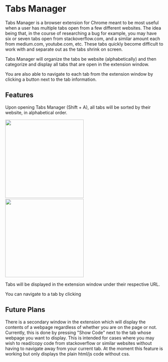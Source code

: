 # Tabs Manager

Tabs Manager is a browser extension for Chrome meant to be most useful when a user has multiple tabs open from a few different websites. The idea being that, in the course of researching a bug for example, you may have six or seven tabs open from stackoverflow.com, and a similar amount each from medium.com, youtube.com, etc. These tabs quickly become difficult to work with and separate out as the tabs shrink on screen. 

Tabs Manager will organize the tabs be website (alphabetically) and then categorize and display all tabs that are open in the extension window.

You are also able to navigate to each tab from the extension window by clicking a button next to the tab information.

## Features 

Upon opening Tabs Manager (Shift + A), all tabs will be sorted by their website, in alphabetical order.

<img src="./images/actions.png"  width="250"> &nbsp;&nbsp;&nbsp; <img src="./images/window.png"  width="250">

Tabs will be displayed in the extension window under their respective URL.

You can navigate to a tab by clicking 


## Future Plans

There is a secondary window in the extension which will display the contents of a webpage regardless of whether you are on the page or not. Currently, this is done by pressing "Show Code" next to the tab whose webpage you want to display. This is intended for cases where you may wish to read/copy code from stackoverflow or similar websites without having to navigate away from your current tab. At the moment this feature is working but only displays the plain html/js code without css. 
